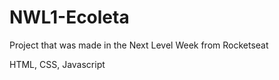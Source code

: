 # NWL1-Ecoleta

Project that was made in the 
Next Level Week from Rocketseat
 
HTML, CSS, Javascript
